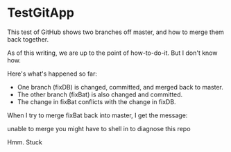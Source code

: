 TestGitApp
==========

This test of GitHub shows two branches off master, and how to merge them back together.

As of this writing, we are up to the point of how-to-do-it.  But I don't know how.

Here's what's happened so far:
 - One branch (fixDB) is changed, committed, and merged back to master.  
 - The other branch (fixBat) is also changed and committed.
 - The change in fixBat conflicts with the change in fixDB.

When I try to merge fixBat back into master, I get the message:

  unable to merge
  you might have to shell in to diagnose this repo
  
Hmm. Stuck
